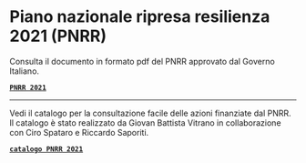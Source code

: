 # Piano nazionale ripresa resilienza 2021 (PNRR)

Consulta il documento in formato pdf del PNRR approvato dal Governo Italiano.

[**`PNRR 2021`**](https://docs.google.com/viewer?url=https://github.com/UO-TransizioneDigitaleComunePalermo/piano_nazionale_ripresa_resilienza_2021/raw/main/piano_nazionale_ripresa_resilienza_2021/PianoNazionaleRipresaResilienza_0-fonte_governo.pdf)

---

Vedi il catalogo per la consultazione facile delle azioni finanziate dal PNRR.  Il catalogo è stato realizzato da Giovan Battista Vitrano in collaborazione con Ciro Spataro e Riccardo Saporiti.

[**`catalogo PNRR 2021`**](https://pnrr.opendatasicilia.it/)
